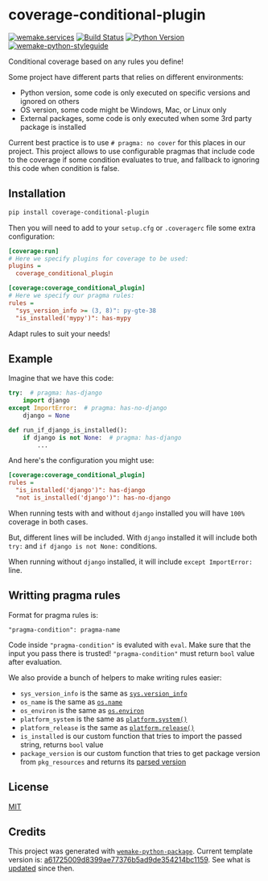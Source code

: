 # coverage-conditional-plugin

[![wemake.services](https://img.shields.io/badge/%20-wemake.services-green.svg?label=%20&logo=data%3Aimage%2Fpng%3Bbase64%2CiVBORw0KGgoAAAANSUhEUgAAABAAAAAQCAMAAAAoLQ9TAAAABGdBTUEAALGPC%2FxhBQAAAAFzUkdCAK7OHOkAAAAbUExURQAAAAAAAAAAAAAAAAAAAAAAAAAAAAAAAP%2F%2F%2F5TvxDIAAAAIdFJOUwAjRA8xXANAL%2Bv0SAAAADNJREFUGNNjYCAIOJjRBdBFWMkVQeGzcHAwksJnAPPZGOGAASzPzAEHEGVsLExQwE7YswCb7AFZSF3bbAAAAABJRU5ErkJggg%3D%3D)](https://wemake.services)
[![Build Status](https://travis-ci.com/wemake-services/coverage-conditional-plugin.svg?branch=master)](https://travis-ci.com/wemake-services/coverage-conditional-plugin)
[![Python Version](https://img.shields.io/pypi/pyversions/coverage-conditional-plugin.svg)](https://pypi.org/project/coverage-conditional-plugin/)
[![wemake-python-styleguide](https://img.shields.io/badge/style-wemake-000000.svg)](https://github.com/wemake-services/wemake-python-styleguide)

Conditional coverage based on any rules you define!

Some project have different parts that relies on different environments:

- Python version, some code is only executed on specific versions and ignored on others
- OS version, some code might be Windows, Mac, or Linux only
- External packages, some code is only executed when some 3rd party package is installed

Current best practice is to use `# pragma: no cover` for this places in our project.
This project allows to use configurable pragmas 
that include code to the coverage if some condition evaluates to true, 
and fallback to ignoring this code when condition is false.


## Installation

```bash
pip install coverage-conditional-plugin
```

Then you will need to add to your `setup.cfg` or `.coveragerc` file 
some extra configuration:

```ini
[coverage:run]
# Here we specify plugins for coverage to be used:
plugins =
  coverage_conditional_plugin

[coverage:coverage_conditional_plugin]
# Here we specify our pragma rules:
rules =
  "sys_version_info >= (3, 8)": py-gte-38
  "is_installed('mypy')": has-mypy

```

Adapt rules to suit your needs!


## Example

Imagine that we have this code:

```python
try:  # pragma: has-django
    import django
except ImportError:  # pragma: has-no-django
    django = None

def run_if_django_is_installed():
    if django is not None:  # pragma: has-django
        ...
```

And here's the configuration you might use:

```ini
[coverage:coverage_conditional_plugin]
rules =
  "is_installed('django')": has-django
  "not is_installed('django')": has-no-django

```

When running tests with and without `django` installed 
you will have `100%` coverage in both cases.

But, different lines will be included. 
With `django` installed it will include 
both `try:` and `if django is not None:` conditions.

When running without `django` installed,
it will include `except ImportError:` line.


## Writting pragma rules

Format for pragma rules is: 

```
"pragma-condition": pragma-name
```

Code inside `"pragma-condition"` is evaluted with `eval`.
Make sure that the input you pass there is trusted!
`"pragma-condition"` must return `bool` value after evaluation.

We also provide a bunch of helpers to make writing rules easier:

- `sys_version_info` is the same as [`sys.version_info`](https://docs.python.org/3/library/sys.html#sys.version_info)
- `os_name` is the same as [`os.name`](https://docs.python.org/3/library/os.html#os.name)
- `os_environ` is the same as [`os.environ`](https://docs.python.org/3/library/os.html#os.environ)
- `platform_system` is the same as [`platform.system()`](https://docs.python.org/3/library/platform.html#platform.system)
- `platform_release` is the same as [`platform.release()`](https://docs.python.org/3/library/platform.html#platform.release)
- `is_installed` is our custom function that tries to import the passed string, returns `bool` value
- `package_version` is our custom function that tries to get package version from `pkg_resources` and returns its [parsed version](https://packaging.pypa.io/en/latest/version/#packaging.version.parse)


## License

[MIT](https://github.com/wemake.services/coverage-conditional-plugin/blob/master/LICENSE)


## Credits

This project was generated with [`wemake-python-package`](https://github.com/wemake-services/wemake-python-package). Current template version is: [a61725009d8399ae77376b5ad9de354214bc1159](https://github.com/wemake-services/wemake-python-package/tree/a61725009d8399ae77376b5ad9de354214bc1159). See what is [updated](https://github.com/wemake-services/wemake-python-package/compare/a61725009d8399ae77376b5ad9de354214bc1159...master) since then.
